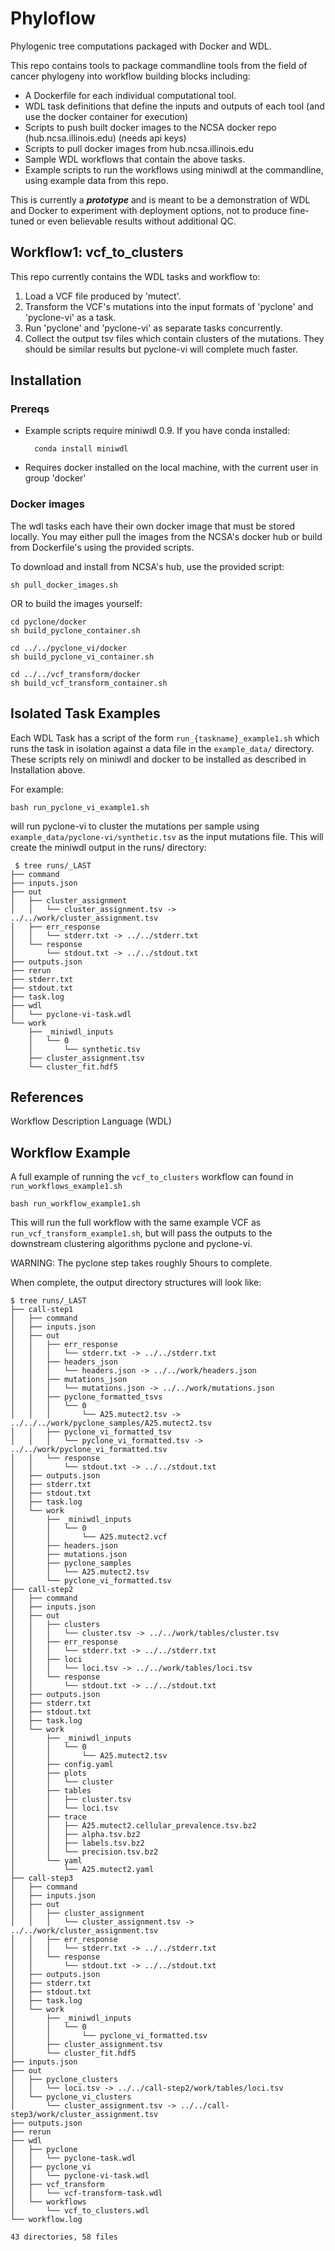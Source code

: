 # Phyloflow
Phylogenic tree computations packaged with Docker and WDL.

This repo contains tools to package commandline tools from the field
of cancer phylogeny into workflow building blocks including:
- A Dockerfile for each individual computational tool.
- WDL task definitions that define the inputs and outputs of each tool (and use the docker container for execution)
- Scripts to push built docker images to the NCSA docker repo (hub.ncsa.illinois.edu) (needs api keys)
- Scripts to pull docker images from hub.ncsa.illinois.edu
- Sample WDL workflows that contain the above tasks.
- Example scripts to run the workflows using miniwdl at the commandline, using example data from this repo.

This is currently a **_prototype_** and is meant to be a demonstration of WDL and
Docker to experiment with deployment options, not to produce fine-tuned or even
believable results without additional QC.

## Workflow1: vcf_to_clusters

This repo currently contains the WDL tasks and workflow to:
1. Load a VCF file produced by 'mutect'.
2. Transform the VCF's mutations into the input formats of 'pyclone' and 'pyclone-vi' as a task.
3. Run 'pyclone' and 'pyclone-vi' as separate tasks concurrently.
4. Collect the output tsv files which contain clusters of the mutations. They should be
similar results but pyclone-vi will complete much faster.

## Installation

### Prereqs
- Example scripts require miniwdl 0.9. If you have conda installed:
        
        conda install miniwdl

- Requires docker installed on the local machine, with the current user in group 'docker'

### Docker images

The wdl tasks each have their own docker image that must be stored locally. You may either pull
the images from the NCSA's docker hub or build from Dockerfile's using the provided scripts.

To download and install from NCSA's hub, use the provided script:

    sh pull_docker_images.sh

OR to build the images yourself:

    cd pyclone/docker 
    sh build_pyclone_container.sh

    cd ../../pyclone_vi/docker
    sh build_pyclone_vi_container.sh

    cd ../../vcf_transform/docker
    sh build_vcf_transform_container.sh

## Isolated Task Examples
Each WDL Task has a script of the form `run_{taskname}_example1.sh` which runs
the task in isolation against a data file in the `example_data/` directory. These
scripts rely on miniwdl and docker to be installed as described in Installation above.

For example:

    bash run_pyclone_vi_example1.sh

will run pyclone-vi to cluster the mutations per sample using `example_data/pyclone-vi/synthetic.tsv`
as the input mutations file. This will create the miniwdl output in the runs/ directory:

     $ tree runs/_LAST
    ├── command
    ├── inputs.json
    ├── out
    │   ├── cluster_assignment
    │   │   └── cluster_assignment.tsv -> ../../work/cluster_assignment.tsv
    │   ├── err_response
    │   │   └── stderr.txt -> ../../stderr.txt
    │   └── response
    │       └── stdout.txt -> ../../stdout.txt
    ├── outputs.json
    ├── rerun
    ├── stderr.txt
    ├── stdout.txt
    ├── task.log
    ├── wdl
    │   └── pyclone-vi-task.wdl
    └── work
        ├── _miniwdl_inputs
        │   └── 0
        │       └── synthetic.tsv
        ├── cluster_assignment.tsv
        └── cluster_fit.hdf5

## References

Workflow Description Language (WDL)

## Workflow Example

A full example of running the `vcf_to_clusters` workflow can found in `run_workflows_example1.sh`

    bash run_workflow_example1.sh

This will run the full workflow with the same example VCF as `run_vcf_transform_example1.sh`, but will pass the outputs
to the downstream clustering algorithms pyclone and pyclone-vi.

WARNING: The pyclone step takes roughly 5hours to complete.


When complete, the output directory structures will look like:

    $ tree runs/_LAST
    ├── call-step1
    │   ├── command
    │   ├── inputs.json
    │   ├── out
    │   │   ├── err_response
    │   │   │   └── stderr.txt -> ../../stderr.txt
    │   │   ├── headers_json
    │   │   │   └── headers.json -> ../../work/headers.json
    │   │   ├── mutations_json
    │   │   │   └── mutations.json -> ../../work/mutations.json
    │   │   ├── pyclone_formatted_tsvs
    │   │   │   └── 0
    │   │   │       └── A25.mutect2.tsv -> ../../../work/pyclone_samples/A25.mutect2.tsv
    │   │   ├── pyclone_vi_formatted_tsv
    │   │   │   └── pyclone_vi_formatted.tsv -> ../../work/pyclone_vi_formatted.tsv
    │   │   └── response
    │   │       └── stdout.txt -> ../../stdout.txt
    │   ├── outputs.json
    │   ├── stderr.txt
    │   ├── stdout.txt
    │   ├── task.log
    │   └── work
    │       ├── _miniwdl_inputs
    │       │   └── 0
    │       │       └── A25.mutect2.vcf
    │       ├── headers.json
    │       ├── mutations.json
    │       ├── pyclone_samples
    │       │   └── A25.mutect2.tsv
    │       └── pyclone_vi_formatted.tsv
    ├── call-step2
    │   ├── command
    │   ├── inputs.json
    │   ├── out
    │   │   ├── clusters
    │   │   │   └── cluster.tsv -> ../../work/tables/cluster.tsv
    │   │   ├── err_response
    │   │   │   └── stderr.txt -> ../../stderr.txt
    │   │   ├── loci
    │   │   │   └── loci.tsv -> ../../work/tables/loci.tsv
    │   │   └── response
    │   │       └── stdout.txt -> ../../stdout.txt
    │   ├── outputs.json
    │   ├── stderr.txt
    │   ├── stdout.txt
    │   ├── task.log
    │   └── work
    │       ├── _miniwdl_inputs
    │       │   └── 0
    │       │       └── A25.mutect2.tsv
    │       ├── config.yaml
    │       ├── plots
    │       │   └── cluster
    │       ├── tables
    │       │   ├── cluster.tsv
    │       │   └── loci.tsv
    │       ├── trace
    │       │   ├── A25.mutect2.cellular_prevalence.tsv.bz2
    │       │   ├── alpha.tsv.bz2
    │       │   ├── labels.tsv.bz2
    │       │   └── precision.tsv.bz2
    │       └── yaml
    │           └── A25.mutect2.yaml
    ├── call-step3
    │   ├── command
    │   ├── inputs.json
    │   ├── out
    │   │   ├── cluster_assignment
    │   │   │   └── cluster_assignment.tsv -> ../../work/cluster_assignment.tsv
    │   │   ├── err_response
    │   │   │   └── stderr.txt -> ../../stderr.txt
    │   │   └── response
    │   │       └── stdout.txt -> ../../stdout.txt
    │   ├── outputs.json
    │   ├── stderr.txt
    │   ├── stdout.txt
    │   ├── task.log
    │   └── work
    │       ├── _miniwdl_inputs
    │       │   └── 0
    │       │       └── pyclone_vi_formatted.tsv
    │       ├── cluster_assignment.tsv
    │       └── cluster_fit.hdf5
    ├── inputs.json
    ├── out
    │   ├── pyclone_clusters
    │   │   └── loci.tsv -> ../../call-step2/work/tables/loci.tsv
    │   └── pyclone_vi_clusters
    │       └── cluster_assignment.tsv -> ../../call-step3/work/cluster_assignment.tsv
    ├── outputs.json
    ├── rerun
    ├── wdl
    │   ├── pyclone
    │   │   └── pyclone-task.wdl
    │   ├── pyclone_vi
    │   │   └── pyclone-vi-task.wdl
    │   ├── vcf_transform
    │   │   └── vcf-transform-task.wdl
    │   └── workflows
    │       └── vcf_to_clusters.wdl
    └── workflow.log

    43 directories, 58 files
